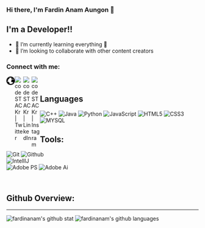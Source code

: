 ### Hi there, I'm Fardin Anam Aungon 👋

## I'm a  Developer!!

- 🌱 I’m currently learning everything 🤣
- 👯 I’m looking to collaborate with other content creators

### Connect with me:
[<img align="left" alt="fardinanam.github.io" width="22px" src="https://raw.githubusercontent.com/iconic/open-iconic/master/svg/globe.svg" />](https://fardinanam.github.io/)
<!-- [<img align="left" alt="codeSTACKr | YouTube" width="22px" src="https://cdn.jsdelivr.net/npm/simple-icons@v3/icons/youtube.svg" />][youtube] -->
[<img align="left" alt="codeSTACKr | Twitter" width="22px" src="https://cdn.jsdelivr.net/npm/simple-icons@v3/icons/twitter.svg" />](https://twitter.com/FAungon)
[<img align="left" alt="codeSTACKr | LinkedIn" width="22px" src="https://cdn.jsdelivr.net/npm/simple-icons@v3/icons/linkedin.svg" />](https://www.linkedin.com/in/fardin-anam-aungon-3b754713b/)
[<img align="left" alt="codeSTACKr | Instagram" width="22px" src="https://cdn.jsdelivr.net/npm/simple-icons@v3/icons/instagram.svg" />](https://www.instagram.com/aungon11/?fbclid=IwAR3z1w51xLTKDM9dk3LhykjugUUlk-VNDukqo4sB6XjQuHtXOkRqQx5N26Q)

<br />

## Languages
![C++](https://img.shields.io/badge/-C++-000000?style=flat&logo=c%2B%2B)
![Java](https://img.shields.io/badge/-Java-000000?style=flat&logo=java)
![Python](https://img.shields.io/badge/-Python-000000?style=flat&logo=python)
![JavaScript](https://img.shields.io/badge/-JavaScript-000000?style=flat&logo=javascript)
![HTML5](https://img.shields.io/badge/-HTML5-000000?style=flat&logo=html5)
![CSS3](https://img.shields.io/badge/-CSS-000000?style=flat&logo=css3)
![MYSQL](https://img.shields.io/badge/-SQL-000000?style=flat&logo=mysql)

## Tools:
![Git](https://img.shields.io/badge/-Git-000000?style=flat&logo=git)
![Github](https://img.shields.io/badge/-Github-000000?style=flat&logo=github) <br />
![IntellIJ](https://img.shields.io/badge/-IntellIJ%20IDEA-000000?style=flat&logo=intellij%20idea) <br />
![Adobe PS](https://img.shields.io/badge/-Adobe%20Photoshop-000000?style=flat&logo=adobe%20photoshop)
![Adobe Ai](https://img.shields.io/badge/-Adobe%20Illustrator-000000?style=flat&logo=adobe%20illustrator)

<br />

## Github Overview:
---
![fardinanam's github stat](https://github-readme-stats.vercel.app/api?username=fardinanam&show_icons=true)
![fardinanam's github languages](https://github-readme-stats.vercel.app/api/top-langs/?username=fardinanam&layout=compact)